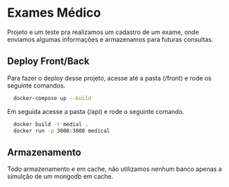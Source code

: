 # Exames Médico

Projeto e um teste pra realizamos um cadastro de um exame, onde enviamos algumas informações e armazenamos para futuras consultas.

## Deploy Front/Back

Para fazer o deploy desse projeto, acesse até a pasta (/front) e rode os seguinte comandos.

```bash
  docker-compose up --build
```

Em seguida acesse a pasta (/api) e rode o seguinte comando.

```bash
  docker build -t medial .
  docker run -p 3000:3000 medical
```

## Armazenamento

Todo armazenamento e em cache, não utilizamos nenhum banco apenas a simulção de um mongodb em cache.
